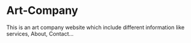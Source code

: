 # Art-Company
This is an art company website which include different information like services, About, Contact... 
